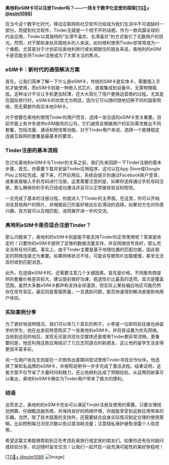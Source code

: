 **奥地利eSIM卡可以注册Tinder吗？——一场关于数字化恋爱的探索[[TG💪+ @esim1088](https://t.me/s/esim1088)]**

在当今这个数字化时代，移动互联网和社交软件已经成为我们生活中不可或缺的一部分。而提到社交软件，Tinder无疑是一个绕不开的话题。作为一款风靡全球的约会应用，Tinder以其独特的“左滑不喜欢、右滑喜欢”的方式吸引了无数用户的目光。然而，对于那些身处异国他乡的人来说，如何顺利使用Tinder却常常成为一个难题。尤其是对于计划前往奥地利旅行或长期居住的朋友来说，奥地利的eSIM卡是否能支持Tinder注册成为了大家关注的焦点。

### eSIM卡：新时代的通信解决方案

首先，让我们简单了解一下什么是eSIM卡。传统的SIM卡是实体卡，需要插入手机才能使用，而eSIM卡则是一种嵌入式芯片，直接集成到设备中，无需物理插拔。这种设计不仅让手机更加轻薄，还大大简化了用户更换运营商的过程。尤其是在国际旅行时，eSIM卡的优势尤为明显，因为它可以随时随地切换不同的国家网络，而无需额外购买本地SIM卡。

对于想要在奥地利使用Tinder的用户而言，选择一张合适的eSIM卡至关重要。目前市面上有许多提供eSIM服务的公司，它们通常会根据用户的实际需求推出不同套餐，包括流量、通话和短信等功能。对于Tinder用户来说，选择一个能够稳定连接互联网的套餐是最基本的要求。

### Tinder注册的基本流程

在讨论奥地利eSIM卡与Tinder的关系之前，我们先来回顾一下Tinder注册的基本步骤。首先，你需要下载并安装Tinder应用程序，这可以在App Store或Google Play上轻松完成。接下来，打开应用后，系统会提示你通过Facebook账户登录，或者直接输入手机号码进行注册。这里需要注意的是，如果你选择通过手机号码注册，那么确保你的手机已经成功激活并且可以正常接收验证码短信。

一旦完成了基本的注册过程，你就进入了Tinder的主界面。在这里，你可以开始浏览其他用户的照片，并根据自己的喜好做出左右滑动的选择。如果对方也对你感兴趣，双方就可以互相匹配，进而展开进一步的交流。

### 奥地利eSIM卡是否适合注册Tinder？

那么问题来了，奥地利的eSIM卡到底能不能支持Tinder的正常使用呢？答案是肯定的！只要你的eSIM卡提供了足够的数据流量支持，并且网络信号良好，那么完全没有任何问题。事实上，由于Tinder主要是基于地理位置的匹配功能，因此稳定的网络连接尤为重要。如果网络状况不佳，可能会导致照片加载缓慢，甚至无法及时收到匹配消息。

此外，在选择eSIM卡时，还需要注意几个关键因素。首先是价格，不同服务商提供的套餐价格差异较大，建议提前做好功课，挑选性价比最高的选项。其次是覆盖范围，虽然大多数eSIM卡都声称支持全球漫游，但实际上某些偏远地区可能仍然存在信号盲区。最后则是客服质量，一旦遇到问题，能否快速得到解决直接影响用户体验。

### 实际案例分享

为了更好地说明情况，我们可以举几个真实的例子。小李是一位即将前往维也纳留学的学生，他在出发前特意购买了一张奥地利eSIM卡，并将其设置为优先网络。当他到达目的地后，发现无论是浏览社交媒体还是使用Tinder都非常流畅。更重要的是，他还利用这款应用结识了几位志同道合的新朋友，这让他的留学生活变得更加丰富多彩。

另一位用户张先生则是在一次商务出差期间尝试使用Tinder寻找合作伙伴。他选择了某知名品牌的eSIM卡，并按照说明书一步步完成了激活流程。结果证明，这套方案不仅节省了大量时间和精力，还让他顺利达成了预期目标。从这两则故事可以看出，奥地利eSIM卡确实为Tinder用户带来了极大的便利。

### 结语

总而言之，奥地利的eSIM卡完全可以满足Tinder注册及使用的需要。只要合理规划预算、仔细甄选服务商，并保持良好的网络环境，你就能享受到这款应用带来的乐趣。当然，除了技术层面的支持外，还需要结合自身实际情况制定合理的使用策略。比如控制每日浏览次数以免过度消耗流量；注意隐私保护避免泄露个人信息等。

希望这篇文章能够帮助到正在考虑赴奥旅行或定居的朋友们。如果你还有任何疑问或经验分享，欢迎随时留言交流！让我们一起开启一段充满可能性的美好旅程吧！

[[TG💪+ @esim1088](https://t.me/s/esim1088) ![Image](https://i.postimg.cc/4NQfJmqS/Snipaste-2025-05-13-00-14-12.png)]